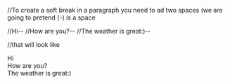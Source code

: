 //To create a soft break in a paragraph you need to ad two spaces (we are going to pretend (-) is a space

//Hi--
//How are you?--
//The weather is great:)--

//that will look like

Hi  
How are you?  
The weather is great:)  
